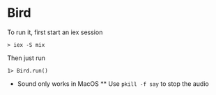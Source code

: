 # Bird

To run it, first start an iex session

```
> iex -S mix
```

Then just run

```
1> Bird.run()
```

* Sound only works in MacOS
** Use `pkill -f say` to stop the audio
